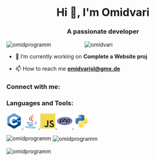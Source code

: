 <h1 align="center">Hi 👋, I'm Omidvari</h1>
<h3 align="center">A passionate developer </h3>
<img align="right" alt="omidvari" width="300" src="https://cdn.dribbble.com/users/926537/screenshots/4502924/media/18181eb39eec9784db256e246954adba.gif">
<p align="left"> <img src="https://komarev.com/ghpvc/?username=omidprogramm&label=Profile%20views&color=0e75b6&style=flat" alt="omidprogramm" /> </p>

- 🔭 I’m currently working on **Complete a Website proj**

- 📫 How to reach me **omidvarisl@gmx.de**

<h3 align="left">Connect with me:</h3>
<p align="left">
</p>

<h3 align="left">Languages and Tools:</h3>
<p align="left"> <a href="https://www.w3schools.com/cpp/" target="_blank" rel="noreferrer"> <img src="https://raw.githubusercontent.com/devicons/devicon/master/icons/cplusplus/cplusplus-original.svg" alt="cplusplus" width="40" height="40"/> </a> <a href="https://www.java.com" target="_blank" rel="noreferrer"> <img src="https://raw.githubusercontent.com/devicons/devicon/master/icons/java/java-original.svg" alt="java" width="40" height="40"/> </a> <a href="https://developer.mozilla.org/en-US/docs/Web/JavaScript" target="_blank" rel="noreferrer"> <img src="https://raw.githubusercontent.com/devicons/devicon/master/icons/javascript/javascript-original.svg" alt="javascript" width="40" height="40"/> </a> <a href="https://www.php.net" target="_blank" rel="noreferrer"> <img src="https://raw.githubusercontent.com/devicons/devicon/master/icons/php/php-original.svg" alt="php" width="40" height="40"/> </a> <a href="https://www.python.org" target="_blank" rel="noreferrer"> <img src="https://raw.githubusercontent.com/devicons/devicon/master/icons/python/python-original.svg" alt="python" width="40" height="40"/> </a> </p>

<p><img align="left" src="https://github-readme-stats.vercel.app/api/top-langs?username=omidprogramm&show_icons=true&locale=en&layout=compact" alt="omidprogramm" /></p>

<p>&nbsp;<img align="center" src="https://github-readme-stats.vercel.app/api?username=omidprogramm&show_icons=true&locale=en" alt="omidprogramm" /></p>

<p><img align="center" src="https://github-readme-streak-stats.herokuapp.com/?user=omidprogramm&" alt="omidprogramm" /></p>

